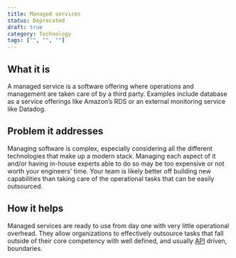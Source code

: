 ```yaml
---
title: Managed services
status: Deprecated
draft: true
category: Technology
tags: ["", "", ""]
---
```


## What it is

A managed service is a software offering where operations and management are taken care of by a third party. 
Examples include database as a service offerings like Amazon’s RDS or an external monitoring service like Datadog.

## Problem it addresses

Managing software is complex, especially considering all the different technologies that make up a modern stack. 
Managing each aspect of it and/or having in-house experts able to do so may be too expensive or not worth your engineers' time. 
Your team is likely better off building new capabilities than taking care of the operational tasks that can be easily outsourced.

## How it helps

Managed services are ready to use from day one with very little operational overhead. 
They allow organizations to effectively outsource tasks that fall outside of their core competency 
with well defined, and usually [API](/application-programming-interface/) driven, boundaries.
